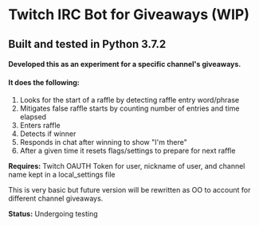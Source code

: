 # Twitch IRC Bot for Giveaways (WIP)
## Built and tested in Python 3.7.2

#### Developed this as an experiment for a specific channel's giveaways.
#### It does the following:

1. Looks for the start of a raffle by detecting raffle entry word/phrase
2. Mitigates false raffle starts by counting number of entries and time elapsed
3. Enters raffle
4. Detects if winner
5. Responds in chat after winning to show "I'm there"
6. After a given time it resets flags/settings to prepare for next raffle     

**Requires:** Twitch OAUTH Token for user, nickname of user, and channel name kept in a local_settings file


This is very basic but future version will be rewritten as OO to account for different channel giveaways.

**Status:** Undergoing testing



